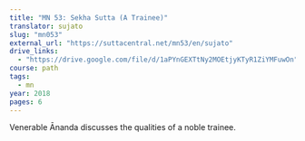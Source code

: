 ```yaml
---
title: "MN 53: Sekha Sutta (A Trainee)"
translator: sujato
slug: "mn053"
external_url: "https://suttacentral.net/mn53/en/sujato"
drive_links:
  - "https://drive.google.com/file/d/1aPYnGEXTtNy2MOEtjyKTyR1ZiYMFuwOn"
course: path
tags:
  - mn
year: 2018
pages: 6
---
```


Venerable Ānanda discusses the qualities of a noble trainee.

